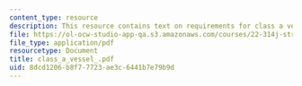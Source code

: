 ```yaml
---
content_type: resource
description: This resource contains text on requirements for class a vessels.
file: https://ol-ocw-studio-app-qa.s3.amazonaws.com/courses/22-314j-structural-mechanics-in-nuclear-power-technology-fall-2006/8dcd1206b8f77723ae3c6441b7e79b9d_class_a_vessel_.pdf
file_type: application/pdf
resourcetype: Document
title: class_a_vessel_.pdf
uid: 8dcd1206-b8f7-7723-ae3c-6441b7e79b9d
---
```

